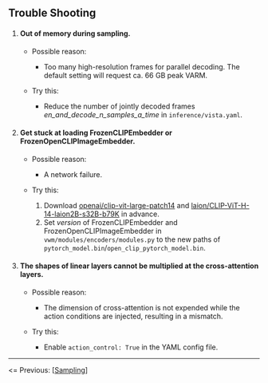 ## Trouble Shooting

1. #### Out of memory during sampling.

   - Possible reason:
     - Too many high-resolution frames for parallel decoding. The default setting will request ca. 66 GB peak VARM.

   - Try this:
     - Reduce the number of jointly decoded frames *en_and_decode_n_samples_a_time* in `inference/vista.yaml`.

2. #### Get stuck at loading FrozenCLIPEmbedder or FrozenOpenCLIPImageEmbedder.

   - Possible reason:
     - A network failure.

   - Try this:
     1. Download [openai/clip-vit-large-patch14](https://huggingface.co/openai/clip-vit-large-patch14/tree/main) and [laion/CLIP-ViT-H-14-laion2B-s32B-b79K](https://huggingface.co/laion/CLIP-ViT-H-14-laion2B-s32B-b79K/tree/main) in advance.
     2. Set *version* of FrozenCLIPEmbedder and FrozenOpenCLIPImageEmbedder in `vwm/modules/encoders/modules.py` to the new paths of `pytorch_model.bin`/`open_clip_pytorch_model.bin`.

3. #### The shapes of linear layers cannot be multiplied at the cross-attention layers.

   - Possible reason:
     - The dimension of cross-attention is not expended while the action conditions are injected, resulting in a mismatch.

   - Try this:
     - Enable `action_control: True` in the YAML config file.

---

<= Previous: [[Sampling](https://github.com/OpenDriveLab/Vista/blob/main/docs/SAMPLING.md)]
